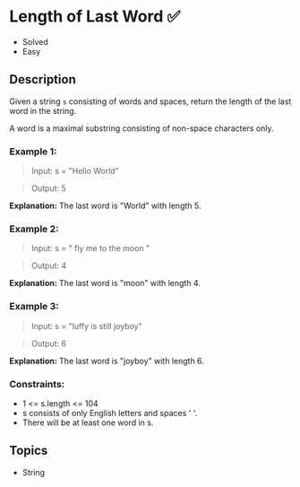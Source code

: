 # Length of Last Word ✅
- Solved
- Easy

## Description

Given a string `s` consisting of words and spaces, return the length of the last word in the string.

A word is a maximal substring consisting of non-space characters only.

### Example 1:

> Input: s = "Hello World"

> Output: 5

**Explanation:** The last word is "World" with length 5.

### Example 2:

> Input: s = "   fly me   to   the moon  "

> Output: 4

**Explanation:** The last word is "moon" with length 4.

### Example 3:

> Input: s = "luffy is still joyboy"

> Output: 6

**Explanation:** The last word is "joyboy" with length 6.
 

### Constraints:

- 1 <= s.length <= 104
- s consists of only English letters and spaces ' '.
- There will be at least one word in s.

## Topics

- String